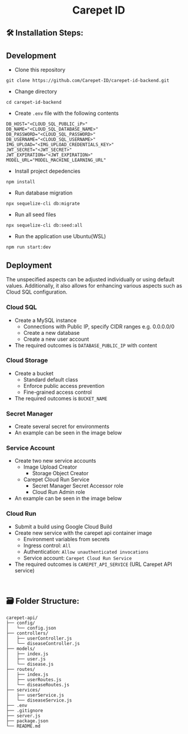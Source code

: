<h1 align="center" id="title">Carepet ID</h1>

<h2>🛠️ Installation Steps:</h2>
<h2>Development</h2>

- Clone this repository
  
```
git clone https://github.com/Carepet-ID/carepet-id-backend.git
```

- Change directory

```
cd carepet-id-backend
```

- Create `.env` file with the following contents

```
DB_HOST="<CLOUD_SQL_PUBLIC_iP>"
DB_NAME="<CLOUD_SQL_DATABASE_NAME>"
DB_PASSWORD="<CLOUD_SQL_PASSWORD>"
DB_USERNAME="<CLOUD_SQL_USERNAME>"
IMG_UPLOAD="<IMG_UPLOAD_CREDENTIALS_KEY>"
JWT_SECRET="<JWT_SECRET>"
JWT_EXPIRATION="<JWT_EXPIRATION>"
MODEL_URL="MODEL_MACHINE_LEARNING_URL"
```

- Install project depedencies

```
npm install
```

- Run database migration

```
npx sequelize-cli db:migrate
```

- Run all seed files

```
npx sequelize-cli db:seed:all
```

- Run the application use Ubuntu(WSL)

```
npm run start:dev
```

<h2>Deployment</h2>
<p>The unspecified aspects can be adjusted individually or using default values. Additionally, it also allows for enhancing various aspects such as Cloud SQL configuration.</p>
<h3>Cloud SQL</h3>

- Create a MySQL instance
  - Connections with Public IP, specify CIDR ranges e.g. 0.0.0.0/0
  - Create a new database
  - Create a new user account
- The required outcomes is `DATABASE_PUBLIC_IP` with content

<h3>Cloud Storage</h3>

- Create a bucket
  - Standard default class
  - Enforce public access prevention
  - Fine-grained access control
- The required outcomes is `BUCKET_NAME`

<h3>Secret Manager</h3>

- Create several secret for environments
- An example can be seen in the image below

<h3>Service Account</h3>

- Create two new service accounts
  - Image Upload Creator
    - Storage Object Creator
  - Carepet Cloud Run Service
    - Secret Manager Secret Accessor role
    - Cloud Run Admin role
- An example can be seen in the image below

<h3>Cloud Run</h3>

- Submit a build using Google Cloud Build
- Create new service with the carepet api container image
  - Environment variables from secrets
  - Ingress control: `All`
  - Authentication: `Allow unauthenticated invocations`
  - Service account: `Carepet Cloud Run Service`
- The required outcomes is `CAREPET_API_SERVICE` (URL Carepet API service)

<br>
<h2>🗃️ Folder Structure:</h2>

```
carepet-api/
├── config/
│   └── config.json
├── controllers/
│   ├── userController.js
│   └── diseaseController.js
├── models/
│   ├── index.js
│   ├── user.js
│   └── disease.js
├── routes/
│   ├── index.js
│   ├── userRoutes.js
│   └── diseaseRoutes.js
├── services/
│   ├── userService.js
│   └── diseaseService.js
├── .env
├── .gitignore
├── server.js
├── package.json
└── README.md
```
